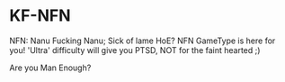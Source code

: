# KF-NFN

NFN: Nanu Fucking Nanu; Sick of lame HoE? NFN GameType is here for you! 'Ultra' difficulty will give you PTSD, NOT for the faint hearted ;)

Are you Man Enough?
